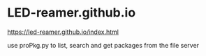 # LED-reamer.github.io
https://led-reamer.github.io/index.html

use proPkg.py to list, search and get packages from the file server
